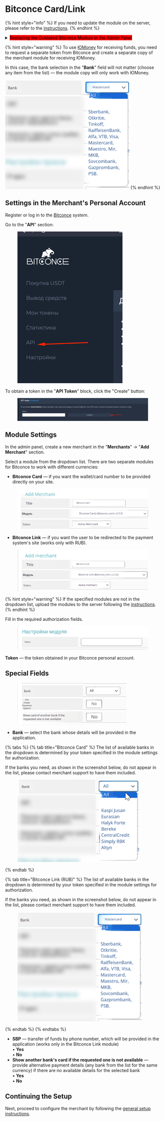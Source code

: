 # Bitconce Card/Link

{% hint style="info" %}
If you need to update the module on the server, please refer to the [instructions](https://premium.gitbook.io/rukovodstvo-polzovatelya/osnovnye-nastroiki/faq/kak-obnovit-faily-na-servere#moduli-merchantov).
{% endhint %}

<details>

<summary><mark style="background-color:red;">Replacing the Outdated Bitconce Module in the Admin Panel</mark></summary>

The **Bitconce** module has been split into two separate modules for handling different currencies:

• **Bitconce Card** — provides account details on the application page (banks for accepting KZT, QIWI, ЮMoney, and other systems)

• **Bitconce Link** — redirects to the merchant's payment page (only banks for RUB currency)

If you previously used the **Bitconce** module, depending on the currency you were using (RUB or others), replace it with one of the new modules in the settings of the already created module copy in the "**Merchants**" section (the old module will no longer be supported - <mark style="color:red;">it must also be removed from the server</mark>) and click "**Save**" (see screenshot).

When setting up a merchant from scratch, simply select the appropriate module from the list (if the new modules are not listed, you will need to upload them to the server manually following the [instructions](https://premium.gitbook.io/main/osnovnye-nastroiki/faq/kak-obnovit-faily-na-servere#moduli-merchantov)).

_Please note that the new modules are incompatible with the old module - if you decide to use the new modules, the old module (Bitconce) must be removed from the server. If you choose to continue using the old module (it will work until the merchant-side methods are disabled), nothing will change for you, and you do not need to upload the new modules to the server._

<img src="../../../.gitbook/assets/image (631)_eng.png" alt="" data-size="original">\
After replacing the module, configure the new module according to the standard instructions, and adjust the user instruction text in the module settings if you replaced the module with **Bitconce Link** (the shortcode \[to\_account] can also be removed from the instructions — instead of providing account details in the application, a "**Proceed to Payment**" button will be displayed).\
![](<../../../.gitbook/assets/image (624)_eng.png>)

</details>

{% hint style="warning" %}
To use [ЮMoney](https://yoomoney.ru/) for receiving funds, you need to request a separate token from Bitconce and create a separate copy of the merchant module for receiving ЮMoney.

In this case, the bank selection in the "**Bank**" field will not matter (choose any item from the list) — the module copy will only work with ЮMoney.

<img src="../../../.gitbook/assets/image (628)_eng.png" alt="" data-size="original">
{% endhint %}

## Settings in the Merchant's Personal Account

Register or log in to the [Bitconce](https://bitconce.top/) system.

Go to the "**API**" section:

<figure><img src="../../../.gitbook/assets/изображение (92)_eng.png" alt="" width="341"><figcaption></figcaption></figure>

To obtain a token in the "**API Token**" block, click the "Create" button:

<figure><img src="../../../.gitbook/assets/изображение (100)_eng.png" alt=""><figcaption></figcaption></figure>

## Module Settings

In the admin panel, create a new merchant in the "**Merchants**" -> "**Add Merchant**" section.

Select a module from the dropdown list. There are two separate modules for Bitconce to work with different currencies:

* **Bitconce Card** — if you want the wallet/card number to be provided directly on your site.

<figure><img src="../../../.gitbook/assets/image (627)_eng.png" alt="" width="496"><figcaption></figcaption></figure>

* **Bitconce Link** — if you want the user to be redirected to the payment system's site (works only with RUB).

<figure><img src="../../../.gitbook/assets/image (626)_eng.png" alt="" width="503"><figcaption></figcaption></figure>

{% hint style="warning" %}
If the specified modules are not in the dropdown list, upload the modules to the server following the [instructions](https://premium.gitbook.io/rukovodstvo-polzovatelya/osnovnye-nastroiki/faq/kak-obnovit-faily-na-servere#moduli-merchantov).
{% endhint %}

Fill in the required authorization fields.

<figure><img src="../../../.gitbook/assets/image (1437)_eng.png" alt=""><figcaption></figcaption></figure>

**Token** — the token obtained in your Bitconce personal account.

## Special Fields

<figure><img src="../../../.gitbook/assets/image (1436)_eng.png" alt="" width="354"><figcaption></figcaption></figure>

* **Bank** — select the bank whose details will be provided in the application.

{% tabs %}
{% tab title="Bitconce Card" %}
The list of available banks in the dropdown is determined by your token specified in the module settings for authorization.

If the banks you need, as shown in the screenshot below, do not appear in the list, please contact merchant support to have them included.

<figure><img src="../../../.gitbook/assets/image (629)_eng.png" alt=""><figcaption></figcaption></figure>
{% endtab %}

{% tab title="Bitconce Link (RUB)" %}
The list of available banks in the dropdown is determined by your token specified in the module settings for authorization.

If the banks you need, as shown in the screenshot below, do not appear in the list, please contact merchant support to have them included.

<figure><img src="../../../.gitbook/assets/image (628)_eng.png" alt=""><figcaption></figcaption></figure>
{% endtab %}
{% endtabs %}

* **SBP** — transfer of funds by phone number, which will be provided in the application (works only in the Bitconce Link module)\
  • **Yes**\
  • **No**
* **Show another bank's card if the requested one is not available** — provide alternative payment details (any bank from the list for the same currency) if there are no available details for the selected bank\
  • **Yes**\
  • **No**

## Continuing the Setup

Next, proceed to configure the merchant by following the [general setup instructions](https://premium.gitbook.io/rukovodstvo-polzovatelya/osnovnye-nastroiki/merchanty-i-avtovyplaty/merchanty/obshie-nastroiki-merchantov).